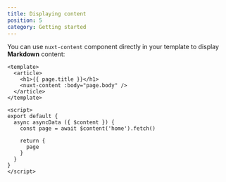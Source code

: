 ```yaml
---
title: Displaying content
position: 5
category: Getting started
---
```


You can use `nuxt-content` component directly in your template to display **Markdown** content:

```vue
<template>
  <article>
    <h1>{{ page.title }}</h1>
    <nuxt-content :body="page.body" />
  </article>
</template>

<script>
export default {
  async asyncData ({ $content }) {
    const page = await $content('home').fetch()

    return {
      page
    }
  }
}
</script>
```